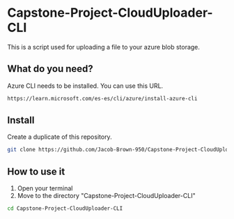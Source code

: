 # Capstone-Project-CloudUploader-CLI
This is a script used for uploading a file to your azure blob storage. 

## What do you need?
Azure CLI needs to be installed. You can use this URL.
```bash
https://learn.microsoft.com/es-es/cli/azure/install-azure-cli
```
## Install
Create a duplicate of this repository. 
```bash
git clone https://github.com/Jacob-Brown-950/Capstone-Project-CloudUploader-CLI
```
## How to use it
1) Open your terminal
2) Move to the directory "Capstone-Project-CloudUploader-CLI"
```bash
cd Capstone-Project-CloudUploader-CLI
```
